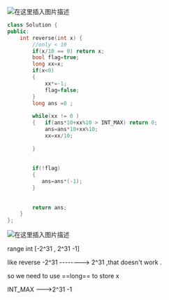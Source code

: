 ![在这里插入图片描述](https://img-blog.csdnimg.cn/20190406200617644.png?x-oss-process=image/watermark,type_ZmFuZ3poZW5naGVpdGk,shadow_10,text_aHR0cHM6Ly9ibG9nLmNzZG4ubmV0L3FxXzM5ODcxNDk4,size_16,color_FFFFFF,t_70)

```cpp
class Solution {
public:
    int reverse(int x) {
        //only < 10
        if(x/10 == 0) return x;
        bool flag=true;
        long xx=x;
        if(x<0)
        {   
            xx*=-1;
            flag=false;
        }
        long ans =0 ;
        
        while(xx != 0 )
        {   if(ans*10+xx%10 > INT_MAX) return 0;
            ans=ans*10+xx%10;
            xx=xx/10;
            
        }
        
        
        if(!flag)
        {
           ans=ans*(-1); 
        }
        
        
        return ans;
    }
};
```

![在这里插入图片描述](https://img-blog.csdnimg.cn/20190406200600678.png?x-oss-process=image/watermark,type_ZmFuZ3poZW5naGVpdGk,shadow_10,text_aHR0cHM6Ly9ibG9nLmNzZG4ubmV0L3FxXzM5ODcxNDk4,size_16,color_FFFFFF,t_70)

range int [-2^31     ,   2^31 -1]

like reverse  -2^31   --------> 2^31   ,that doesn't work  .

so we need to use ==long== to store x


INT_MAX  --->2^31 -1



